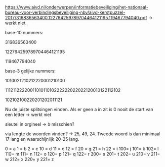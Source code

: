 https://www.aivd.nl/onderwerpen/informatiebeveiliging/het-nationaal-bureau-voor-verbindingsbeveiliging-nbv/aivd-kerstpuzzel-2017/316836563400.122764259789704464121195.119467794040.pdf -> werkt niet 

base-10 nummers:

316836563400

122764259789704464121195

119467794040

base-3 gelijke nummers:

1010021210212220001210100

1112112222001101011010222222022022120010122112102

102102100220201202011121

Nu de juiste splitsingen vinden. Als er geen a in zit is 0 nooit de start van een letter -> werkt niet

sleutel in orgineel -> b misschien?

via lengte de woorden vinden? -> 25, 49, 24. Tweede woord is dan minimaal 17 lang en waarschijnlijk 20-25 lang.

0  = a
1  = b
2  = c
10 = d
11 = e
12 = f
20 = g
21 = h
22 = i
100= j
101= k
102= l
110= m
111= n
112= o
120= p
121= q
122= r
200= s
201= t
202= u
210= v
211= w
212= x
220= y
221= z
